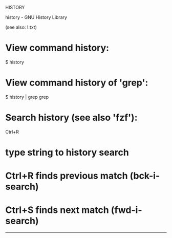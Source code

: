 HISTORY

history - GNU History Library

(see also: !.txt)

# View command history:
$ history

# View command history of 'grep':
$ history | grep grep

# Search history (see also 'fzf'):
Ctrl+R
# type string to history search
# Ctrl+R finds previous match (bck-i-search)
# Ctrl+S finds next match     (fwd-i-search)

---